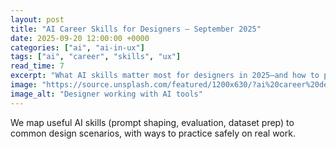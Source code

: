 ```yaml
---
layout: post
title: "AI Career Skills for Designers — September 2025"
date: 2025-09-20 12:00:00 +0000
categories: ["ai", "ai-in-ux"]
tags: ["ai", "career", "skills", "ux"]
read_time: 7
excerpt: "What AI skills matter most for designers in 2025—and how to practice them without losing craft."
image: "https://source.unsplash.com/featured/1200x630/?ai%20career%20designer"
image_alt: "Designer working with AI tools"
---
```


We map useful AI skills (prompt shaping, evaluation, dataset prep) to common design scenarios, with ways to practice safely on real work.
